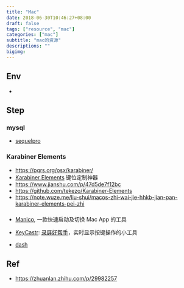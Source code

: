 ```yaml
---
title: "Mac"
date: 2018-06-30T10:46:27+08:00
draft: false
tags: ["resource", "mac"]
categories: ["mac"]
subtitle: "mac的资源"
descriptions: ""
bigimg:
---
```


## Env

- 


## Step

### mysql

- [sequelpro](https://sequelpro.com/)

### Karabiner Elements

- https://pqrs.org/osx/karabiner/
- [Karabiner Elements](https://pqrs.org/osx/karabiner/document.html) 键位定制神器
- https://www.jianshu.com/p/47d5de7f12bc
- https://github.com/tekezo/Karabiner-Elements
- https://note.wuze.me/liu-shui/macos-zhi-wai-jie-hhkb-jian-pan-karabiner-elements-pei-zhi

###

- [Manico](http://www.geekpark.net/news/219123), 一款快速启动及切换 Mac App 的工具
- [KeyCastr](https://github.com/keycastr/keycastr): [录屏好帮手](https://zhuanlan.zhihu.com/p/29982257)，实时显示按键操作的小工具

- [dash](https://kapeli.com/dash)

## Ref

- https://zhuanlan.zhihu.com/p/29982257
